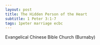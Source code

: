 ```yaml
---
layout: post
title: The Hidden Person of the Heart
subtitle: 1 Peter 3:1-7
tags: 1peter marriage ecbc
---
```


Evangelical Chinese Bible Church (Burnaby)


